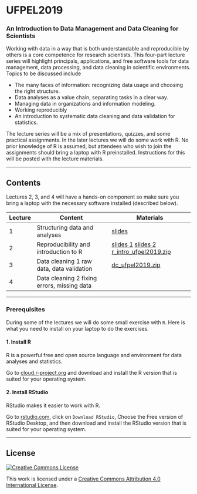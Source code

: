 # UFPEL2019


### An Introduction to Data Management and Data Cleaning for Scientists


Working with data in a way that is both understandable and reproducible by
others is a core competence for research scientists. This four-part lecture
series will highlight principals, applications, and free software tools for
data management, data processing, and data cleaning in scientific environments.
Topics to be discussed include

- The many faces of information: recognizing data usage and choosing the right structure.
- Data analyses as a value chain, separating tasks in a clear way.
- Managing data in organizations and information modeling.
- Working reproducibly
- An introduction to systematic data cleaning and data validation for statistics.

The lecture series will be a mix of presentations, quizzes, and some practical
assignments. In the later lectures we will do some work with R. No prior
knowledge of R is assumed, but attendees who wish to join the assignments
should bring a laptop with R preinstalled. Instructions for this will be posted
with the lecture materials.

---

## Contents

Lectures 2, 3, and 4 will have a hands-on component so make sure you bring a
laptop with the necessary software installed (described below).


| Lecture | Content                                     | Materials |
|---------|---------------------------------------------|-----------|
| 1       | Structuring data and analyses               |[slides](https://github.com/markvanderloo/UFPEL2019/raw/master/files/01_slides.pdf)    |
| 2       | Reproducibility and introduction to R       |[slides 1](raw/master/files/02_1_slides.pdf) [slides 2](raw/master/files/02_2_slides.pdf) [r_intro_ufpel2019.zip](raw/master/files/r_intro_ufpel2019.zip)          |
| 3       | Data cleaning 1 raw data, data validation   |  [dc_ufpel2019.zip](https://github.com/markvanderloo/UFPEL2019/raw/master/files/dc_ufpel2019.zip)         |
| 4       | Data cleaning 2 fixing errors, missing data |           |



---


### Prerequisites

During some of the lectures we will do some small exercise with `R`. Here is what
you need to install on your laptop to do the exercises.


#### 1. Install R


R is a powerful free and open source language and environment for data analyses
and statistics.


Go to [cloud.r-project.org](https://cloud.r-project.org) and download
and install the R version that is suited for your operating system.


#### 2. Install RStudio

RStudio makes it easier to work with R.

Go to [rstudio.com](https://rstudio.com), click on `Download RStudio`, Choose
the Free version of RStudio Desktop, and then download and install the RStudio
version that is suited for your operating system.



----
## License

[![Creative Commons License](https://i.creativecommons.org/l/by-nc/4.0/88x31.png)](http://creativecommons.org/licenses/by/4.0/)

This work is licensed under a [Creative Commons Attribution 4.0 International License](http://creativecommons.org/licenses/by-nc/4.0/).

